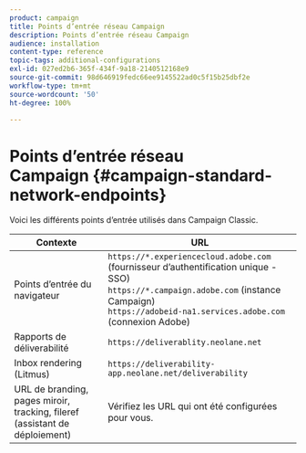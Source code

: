 ```yaml
---
product: campaign
title: Points d’entrée réseau Campaign
description: Points d’entrée réseau Campaign
audience: installation
content-type: reference
topic-tags: additional-configurations
exl-id: 027ed2b6-365f-434f-9a18-2140512168e9
source-git-commit: 98d646919fedc66ee9145522ad0c5f15b25dbf2e
workflow-type: tm+mt
source-wordcount: '50'
ht-degree: 100%

---
```


# Points d’entrée réseau Campaign {#campaign-standard-network-endpoints}

Voici les différents points d’entrée utilisés dans Campaign Classic.

| Contexte | URL |
|--- |--- |
| Points d’entrée du navigateur | `https://*.experiencecloud.adobe.com` (fournisseur d’authentification unique - SSO)<br>`https://*.campaign.adobe.com` (instance Campaign)<br>`https://adobeid-na1.services.adobe.com` (connexion Adobe) |
| Rapports de déliverabilité | `https://deliverablity.neolane.net` |
| Inbox rendering (Litmus) | `https://deliverability-app.neolane.net/deliverability` |
| URL de branding, pages miroir, tracking, fileref (assistant de déploiement) | Vérifiez les URL qui ont été configurées pour vous. |
